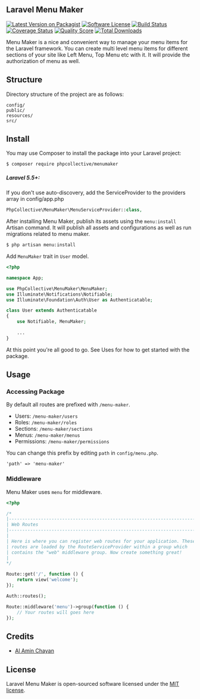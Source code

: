 ## Laravel Menu Maker
[![Latest Version on Packagist][ico-version]][link-packagist]
[![Software License][ico-license]](LICENSE.md)
[![Build Status][ico-travis]][link-travis]
[![Coverage Status][ico-scrutinizer]][link-scrutinizer]
[![Quality Score][ico-code-quality]][link-code-quality]
[![Total Downloads][ico-downloads]][link-downloads]


Menu Maker is a nice and convenient way to manage your menu items for the Laravel framework. You can create multi level menu items for different sections of your site like Left Menu, Top Menu etc with it. It will provide the authorization of menu as well.

## Structure

Directory structure of the project are as follows:

```
config/
public/        
resources/        
src/
```


## Install

You may use Composer to install the package into your Laravel project:

``` bash
$ composer require phpcollective/menumaker
```
##### Laravel 5.5+:
If you don't use auto-discovery, add the ServiceProvider to the providers array in config/app.php

``` php
PhpCollective\MenuMaker\MenuServiceProvider::class,
```

After installing Menu Maker, publish its assets using the `menu:install` Artisan command. It will publish all assets and configurations as well as run migrations related to menu maker.

``` bash
$ php artisan menu:install
```
Add `MenuMaker` trait in `User` model.

``` php
<?php

namespace App;

use PhpCollective\MenuMaker\MenuMaker;
use Illuminate\Notifications\Notifiable;
use Illuminate\Foundation\Auth\User as Authenticatable;

class User extends Authenticatable
{
    use Notifiable, MenuMaker;
    
    ...
}
```

At this point you're all good to go. See Uses for how to get started with the package.
## Usage

### Accessing Package

By default all routes are prefixed with `/menu-maker`.

* Users: `/menu-maker/users`
* Roles: `/menu-maker/roles`
* Sections: `/menu-maker/sections`
* Menus: `/menu-maker/menus`
* Permissions: `/menu-maker/permissions`

You can change this prefix by editing `path` in `config/menu.php`.

```
'path' => 'menu-maker'
```

### Middleware

Menu Maker uses `menu` for middleware. 

``` php
<?php

/*
|--------------------------------------------------------------------------
| Web Routes
|--------------------------------------------------------------------------
|
| Here is where you can register web routes for your application. These
| routes are loaded by the RouteServiceProvider within a group which
| contains the "web" middleware group. Now create something great!
|
*/

Route::get('/', function () {
    return view('welcome');
});

Auth::routes();

Route::middleware('menu')->group(function () {
    // Your routes will goes here
});
```

## Credits

- [Al Amin Chayan][link-author]

## License

Laravel Menu Maker is open-sourced software licensed under the [MIT license](https://opensource.org/licenses/MIT).

[ico-version]: https://img.shields.io/packagist/v/phpcollective/menumaker.svg?style=flat-square
[ico-license]: https://img.shields.io/badge/license-MIT-brightgreen.svg?style=flat-square
[ico-travis]: https://img.shields.io/travis/phpcollective/menumaker/master.svg?style=flat-square
[ico-scrutinizer]: https://img.shields.io/scrutinizer/coverage/g/phpcollective/menumaker.svg?style=flat-square
[ico-code-quality]: https://img.shields.io/scrutinizer/g/phpcollective/menumaker.svg?style=flat-square
[ico-downloads]: https://img.shields.io/packagist/dt/phpcollective/menumaker.svg?style=flat-square

[link-packagist]: https://packagist.org/packages/phpcollective/menumaker
[link-travis]: https://travis-ci.org/phpcollective/menumaker
[link-scrutinizer]: https://scrutinizer-ci.com/g/phpcollective/menumaker/code-structure
[link-code-quality]: https://scrutinizer-ci.com/g/phpcollective/menumaker
[link-downloads]: https://packagist.org/packages/phpcollective/menumaker
[link-author]: https://github.com/alamin-chayan